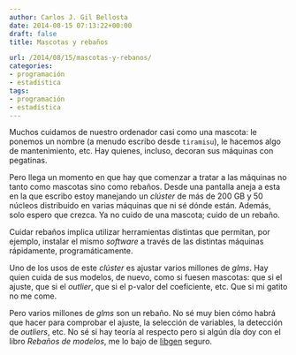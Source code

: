 ```yaml
---
author: Carlos J. Gil Bellosta
date: 2014-08-15 07:13:22+00:00
draft: false
title: Mascotas y rebaños

url: /2014/08/15/mascotas-y-rebanos/
categories:
- programación
- estadística
tags:
- programación
- estadística
---
```


Muchos cuidamos de nuestro ordenador casi como una mascota: le ponemos un nombre (a menudo escribo desde `tiramisu`), le hacemos algo de mantenimiento, etc. Hay quienes, incluso, decoran sus máquinas con pegatinas.

Pero llega un momento en que hay que comenzar a tratar a las máquinas no tanto como mascotas sino como rebaños. Desde una pantalla aneja a esta en la que escribo estoy manejando un _clúster_ de más de 200 GB y 50 núcleos distribuido en varias máquinas que ni sé dónde están. Además, solo espero que crezca. Ya no cuido de una mascota; cuido de un rebaño.

Cuidar rebaños implica utilizar herramientas distintas que permitan, por ejemplo, instalar el mismo _software_ a través de las distintas máquinas rápidamente, programáticamente.

Uno de los usos de este _clúster_ es ajustar varios millones de _glms_. Hay quien cuida de sus modelos, de nuevo, como si fuesen mascotas: que si el ajuste, que si el _outlier_, que si el p-valor del coeficiente, etc. Que si mi gatito no me come.

Pero varios millones de _glms_ son un rebaño. No sé muy bien cómo habrá que hacer para comprobar el ajuste, la selección de variables, la detección de _outliers_, etc. No sé si hay teoría al respecto pero si algún día doy con el libro _Rebaños de modelos_, me lo bajo de [libgen](http://libgen.org/) seguro.
